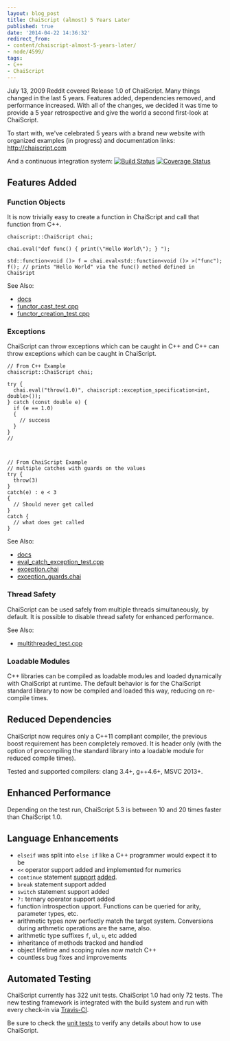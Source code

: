 ```yaml
---
layout: blog_post
title: ChaiScript (almost) 5 Years Later
published: true
date: '2014-04-22 14:36:32'
redirect_from:
- content/chaiscript-almost-5-years-later/
- node/4599/
tags:
- C++
- ChaiScript
---
```


July 13, 2009 Reddit covered Release 1.0 of ChaiScript. Many things changed in the last 5 years. Features added, dependencies removed, and performance increased. With all of the changes, we decided it was time to provide a 5 year retrospective and give the world a second first-look at ChaiScript.

To start with, we've celebrated 5 years with a brand new website with organized examples (in progress) and documentation links: <http://chaiscript.com>

And a continuous integration system: [![Build Status](https://travis-ci.org/ChaiScript/ChaiScript.png?branch=master)](https://travis-ci.org/ChaiScript/ChaiScript) [![Coverage Status](https://coveralls.io/repos/ChaiScript/ChaiScript/badge.png?branch=master)](https://coveralls.io/r/ChaiScript/ChaiScript?branch=master)

Features Added
--------------

### Function Objects

It is now trivially easy to create a function in ChaiScript and call that function from C++.

```
chaiscript::ChaiScript chai;

chai.eval("def func() { print(\"Hello World\"); } ");

std::function<void ()> f = chai.eval<std::function<void ()> >("func");
f(); // prints "Hello World" via the func() method defined in ChaiSript
```

See Also:

-   [docs](http://chaiscript.com/docs/5/index.html#functionobjects)
-   [functor_cast_test.cpp](https://github.com/ChaiScript/ChaiScript/blob/master/unittests/functor_cast_test.cpp)
-   [functor_creation_test.cpp](https://github.com/ChaiScript/ChaiScript/blob/master/unittests/functor_creation_test.cpp)

### Exceptions

ChaiScript can throw exceptions which can be caught in C++ and C++ can throw exceptions which can be caught in ChaiScript.


    // From C++ Example
    chaiscript::ChaiScript chai;
      
    try {
      chai.eval("throw(1.0)", chaiscript::exception_specification<int, double>());
    } catch (const double e) {
      if (e == 1.0)
      {
        // success
      }
    }
    //



    // From ChaiScript Example
    // multiple catches with guards on the values
    try {
      throw(3)
    }
    catch(e) : e < 3 
    {
      // Should never get called
    }
    catch {
      // what does get called
    }


See Also:

-   [docs](http://chaiscript.com/docs/5/index.html#exceptions)
-   [eval_catch_exception_test.cpp](https://github.com/ChaiScript/ChaiScript/blob/master/unittests/eval_catch_exception_test.cpp)
-   [exception.chai](https://github.com/ChaiScript/ChaiScript/blob/master/unittests/exception.chai)
-   [exception_guards.chai](https://github.com/ChaiScript/ChaiScript/blob/master/unittests/exception_guards.chai)

### Thread Safety

ChaiScript can be used safely from multiple threads simultaneously, by default. It is possible to disable thread safety for enhanced performance.

See Also:

-   [multithreaded_test.cpp](https://github.com/ChaiScript/ChaiScript/blob/master/unittests/multithreaded_test.cpp)

### Loadable Modules

C++ libraries can be compiled as loadable modules and loaded dynamically with ChaiScript at runtime. The default behavior is for the ChaiScript standard library to now be compiled and loaded this way, reducing on re-compile times.

Reduced Dependencies
--------------------

ChaiScript now requires only a C++11 compliant compiler, the previous boost requirement has been completely removed. It is header only (with the option of precompiling the standard library into a loadable module for reduced compile times).

Tested and supported compilers: clang 3.4+, g++4.6+, MSVC 2013+.

Enhanced Performance
--------------------

Depending on the test run, ChaiScript 5.3 is between 10 and 20 times faster than ChaiScript 1.0.

Language Enhancements
---------------------

-   `elseif` was split into `else if` like a C++ programmer would expect it to be
-   `<<` operator support added and implemented for numerics
-   `continue` statement [support](https://github.com/ChaiScript/ChaiScript/blob/master/unittests/continue_for.chai) [added](https://github.com/ChaiScript/ChaiScript/blob/master/unittests/continue_while.chai).
-   `break` statement support added
-   `switch` statement support added
-   `?:` ternary operator support added
-   function introspection upport. Functions can be queried for arity, parameter types, etc.
-   arithmetic types now perfectly match the target system. Conversions during arthmetic operations are the same, also.
-   arithmetic type suffixes `f`, `ul`, `u`, etc added
-   inheritance of methods tracked and handled
-   object lifetime and scoping rules now match C++
-   countless bug fixes and improvements

Automated Testing
-----------------

ChaiScript currently has 322 unit tests. ChaiScript 1.0 had only 72 tests. The new testing framework is integrated with the build system and run with every check-in via [Travis-CI](https://travis-ci.org/ChaiScript/ChaiScript).

Be sure to check the [unit tests](https://github.com/ChaiScript/ChaiScript/tree/master/unittests) to verify any details about how to use ChaiScript.
